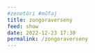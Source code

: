 ```yaml
---
#zenetöri #műfaj
title: zongoraverseny
feed: show
date: 2022-12-23 17:30
permalink: /zongoraverseny
---
```


